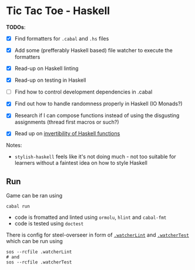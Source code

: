 # Tic Tac Toe - Haskell

**TODOs**:
- [x] Find formatters for `.cabal` and `.hs` files
- [x] Add some (prefferably Haskell based) file watcher to execute the formatters
- [x] Read-up on Haskell linting
- [x] Read-up on testing in Haskell
- [ ] Find how to control development dependencies in .cabal 
- [x] Find out how to handle randomness properly in Haskell (IO Monads?)
- [x] Research if I can compose functions instead of using the disgusting assignments (thread first macros or such?)
- [x] Read up on [invertibility of Haskell functions](https://www-ps.informatik.uni-kiel.de/~fte/papers/Haskell-1.pdf)


Notes:
- `stylish-haskell` feels like it's not doing much - not too suitable for learners without a faintest idea on how to style Haskell

## Run

Game can be ran using
```
cabal run
```

- code is fromatted and linted using `ormolu`, `hlint` and `cabal-fmt`
- code is tested using `doctest`

There is config for steel-overseer in form of [`.watcherLint`](./.watcherLint) and [`.watcherTest`](./.watcherTest) which can be run using
```
sos --rcfile .watcherLint
# and
sos --rcfile .watcherTest
```
